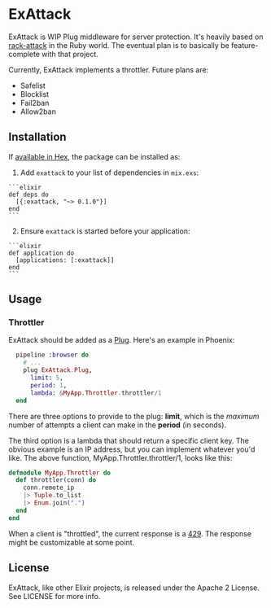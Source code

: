 # ExAttack

ExAttack is WIP Plug middleware for server protection.
It's heavily based on [rack-attack](https://github.com/kickstarter/rack-attack/) in the Ruby world.
The eventual plan is to basically be feature-complete with that project.

Currently, ExAttack implements a throttler. Future plans are:
- Safelist
- Blocklist
- Fail2ban
- Allow2ban

## Installation

If [available in Hex](https://hex.pm/docs/publish), the package can be installed as:

  1. Add `exattack` to your list of dependencies in `mix.exs`:

    ```elixir
    def deps do
      [{:exattack, "~> 0.1.0"}]
    end
    ```

  2. Ensure `exattack` is started before your application:

    ```elixir
    def application do
      [applications: [:exattack]]
    end
    ```

## Usage

### Throttler

ExAttack should be added as a [Plug](https://github.com/elixir-lang/plug). Here's an example in Phoenix:

```elixir
  pipeline :browser do
    # ...
    plug ExAttack.Plug,
      limit: 5,
      period: 1,
      lambda: &MyApp.Throttler.throttler/1
  end
```

There are three options to provide to the plug: **limit**, which is the _maximum_ number of attempts a client can make in the **period** (in seconds).

The third option is a lambda that should return a specific client key. The obvious example is an IP address, but you can implement whatever you'd like. The above function, MyApp.Throttler.throttler/1, looks like this:

```elixir
defmodule MyApp.Throttler do
  def throttler(conn) do
    conn.remote_ip
    |> Tuple.to_list
    |> Enum.join(".")
  end
end
```

When a client is "throttled", the current response is a [429](https://httpstatuses.com/429).
The response might be customizable at some point.

## License

ExAttack, like other Elixir projects, is released under the Apache 2 License.
See LICENSE for more info.

